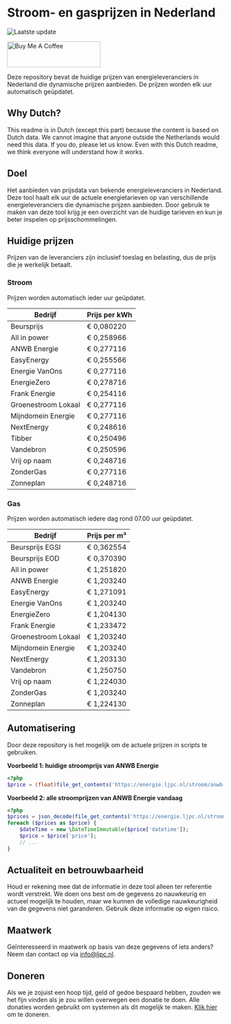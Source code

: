 # Stroom- en gasprijzen in Nederland

![Laatste update](https://img.shields.io/badge/laatste%20update-2024--08--08%2017%3A01%20CET-brightgreen)

<a href="https://www.buymeacoffee.com/Lars-" target="_blank"><img src="https://cdn.buymeacoffee.com/buttons/v2/default-orange.png" alt="Buy Me A Coffee" height="60" style="height: 60px !important;width: 217px !important;" ></a>

Deze repository bevat de huidige prijzen van energieleveranciers in Nederland die dynamische prijzen aanbieden. De prijzen worden elk uur automatisch geüpdatet.

## Why Dutch?

This readme is in Dutch (except this part) because the content is based on Dutch data. We cannot imagine that anyone outside the Netherlands would need this data. If you do, please let us know. Even with this Dutch readme, we think
everyone will understand how it works.

## Doel

Het aanbieden van prijsdata van bekende energieleveranciers in Nederland. Deze tool haalt elk uur de actuele energietarieven op van verschillende energieleveranciers die dynamische prijzen aanbieden. Door gebruik te maken van deze tool
krijg je een overzicht van de huidige tarieven en kun je beter inspelen op prijsschommelingen.

## Huidige prijzen

Prijzen van de leveranciers zijn inclusief toeslag en belasting, dus de prijs die je werkelijk betaalt.

### Stroom

Prijzen worden automatisch ieder uur geüpdatet.

 Bedrijf | Prijs per kWh 
---------|---------------
Beursprijs | € 0,080220
All in power | € 0,258966
ANWB Energie | € 0,277116
EasyEnergy | € 0,255566
Energie VanOns | € 0,277116
EnergieZero | € 0,278716
Frank Energie | € 0,254116
Groenestroom Lokaal | € 0,277116
Mijndomein Energie | € 0,277116
NextEnergy | € 0,248616
Tibber | € 0,250496
Vandebron | € 0,250596
Vrij op naam | € 0,248716
ZonderGas | € 0,277116
Zonneplan | € 0,248716


### Gas

Prijzen worden automatisch iedere dag rond 07.00 uur geüpdatet.

 Bedrijf | Prijs per m³ 
---------|--------------
Beursprijs EGSI | € 0,362554
Beursprijs EOD | € 0,370390
All in power | € 1,251820
ANWB Energie | € 1,203240
EasyEnergy | € 1,271091
Energie VanOns | € 1,203240
EnergieZero | € 1,204130
Frank Energie | € 1,233472
Groenestroom Lokaal | € 1,203240
Mijndomein Energie | € 1,203240
NextEnergy | € 1,203130
Vandebron | € 1,250750
Vrij op naam | € 1,224030
ZonderGas | € 1,203240
Zonneplan | € 1,224130


## Automatisering

Door deze repository is het mogelijk om de actuele prijzen in scripts te gebruiken.

**Voorbeeld 1: huidige stroomprijs van ANWB Energie**

```php
<?php
$price = (float)file_get_contents('https://energie.ljpc.nl/stroom/anwb-energie-nu.txt');

```

**Voorbeeld 2: alle stroomprijzen van ANWB Energie vandaag**

```php
<?php
$prices = json_decode(file_get_contents('https://energie.ljpc.nl/stroom/all-in-power-vandaag.json'),true);
foreach ($prices as $price) {
    $dateTime = new \DateTimeImmutable($price['datetime']);
    $price = $price['price'];
    // ...
}
```

## Actualiteit en betrouwbaarheid

Houd er rekening mee dat de informatie in deze tool alleen ter referentie wordt verstrekt. We doen ons best om de gegevens zo nauwkeurig en actueel mogelijk te houden, maar we kunnen de volledige nauwkeurigheid van de gegevens niet
garanderen. Gebruik deze informatie op eigen risico.

## Maatwerk

Geïnteresseerd in maatwerk op basis van deze gegevens of iets anders? Neem dan contact op
via [info@ljpc.nl](mailto:info@ljpc.nl?subject=Energie%20prijzen).

## Doneren

Als we je zojuist een hoop tijd, geld of gedoe bespaard hebben, zouden we het fijn vinden als je zou willen overwegen een
donatie te doen. Alle donaties worden gebruikt om systemen als dit mogelijk te
maken. [Klik hier](https://www.buymeacoffee.com/Lars-) om te doneren.
